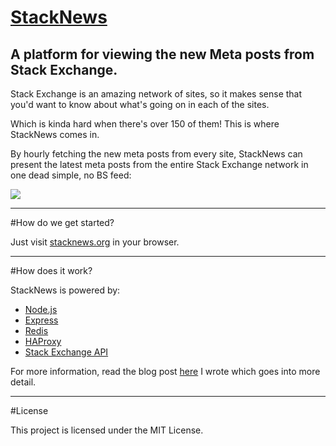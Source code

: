 # [StackNews][sn]
A platform for viewing the new Meta posts from Stack Exchange.
---

Stack Exchange is an amazing network of sites, so it makes sense that you'd want to know about what's going on in each of the sites.

Which is kinda hard when there's over 150 of them! This is where StackNews comes in.

By hourly fetching the new meta posts from every site, StackNews can present the latest meta posts from the entire Stack Exchange network in one dead simple, no BS feed:

![][photo]

---
#How do we get started?

Just visit [stacknews.org][sn] in your browser.

---
#How does it work?

StackNews is powered by:

 - [Node.js][node]
 - [Express][express]
 - [Redis][redis]
 - [HAProxy][haproxy]
 - [Stack Exchange API][se_api]

For more information, read the blog post [here][blog_post] I wrote which goes into more detail.

---
#License

This project is licensed under the MIT License.

[sn]:http://stacknews.org
[photo]:http://i.stack.imgur.com/TCkXn.png
[blog_post]:example.com
[haproxy]:http://www.haproxy.org/
[redis]:http://redis.io/
[express]:https://expressjs.com/
[node]:https://nodejs.org/en/
[se_api]:http://api.stackexchange.com
